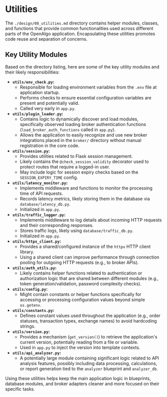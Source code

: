 # Utilities

The `./design/08_utilities.md` directory contains helper modules, classes, and functions that provide common functionalities used across different parts of the OpenAlgo application. Encapsulating these utilities promotes code reuse and separation of concerns.

## Key Utility Modules

Based on the directory listing, here are some of the key utility modules and their likely responsibilities:

*   **`utils/env_check.py`:**
    *   Responsible for loading environment variables from the `.env` file at application startup.
    *   Performs checks to ensure essential configuration variables are present and potentially valid.
    *   Called very early in `app.py`.
*   **`utils/plugin_loader.py`:**
    *   Contains logic to dynamically discover and load modules, specifically observed loading broker authentication functions (`load_broker_auth_functions` called in `app.py`).
    *   Allows the application to easily recognize and use new broker integrations placed in the `broker/` directory without manual registration in the core code.
*   **`utils/session.py`:**
    *   Provides utilities related to Flask session management.
    *   Likely contains the `@check_session_validity` decorator used to protect routes that require a logged-in user.
    *   May include logic for session expiry checks based on the `SESSION_EXPIRY_TIME` config.
*   **`utils/latency_monitor.py`:**
    *   Implements middleware and functions to monitor the processing time of API requests.
    *   Records latency metrics, likely storing them in the database via `database/latency_db.py`.
    *   Initialized in `app.py`.
*   **`utils/traffic_logger.py`:**
    *   Implements middleware to log details about incoming HTTP requests and their corresponding responses.
    *   Stores traffic logs, likely using `database/traffic_db.py`.
    *   Initialized in `app.py`.
*   **`utils/httpx_client.py`:**
    *   Provides a shared/configured instance of the `httpx` HTTP client library.
    *   Using a shared client can improve performance through connection pooling for outgoing HTTP requests (e.g., to broker APIs).
*   **`utils/auth_utils.py`:**
    *   Likely contains helper functions related to authentication or authorization logic that are shared between different modules (e.g., token generation/validation, password complexity checks).
*   **`utils/config.py`:**
    *   Might contain constants or helper functions specifically for accessing or processing configuration values beyond simple `os.getenv`.
*   **`utils/constants.py`:**
    *   Defines constant values used throughout the application (e.g., order statuses, transaction types, exchange names) to avoid hardcoding strings.
*   **`utils/version.py`:**
    *   Provides a mechanism (`get_version()`) to retrieve the application's current version, potentially reading from a file or variable.
    *   Used in `app.py` to inject the version into template contexts.
*   **`utils/api_analyzer.py`:**
    *   A potentially large module containing significant logic related to API analysis features, possibly including data processing, calculations, or report generation tied to the `analyzer` blueprint and `analyzer_db`.

Using these utilities helps keep the main application logic in blueprints, database modules, and broker adapters cleaner and more focused on their specific tasks.
